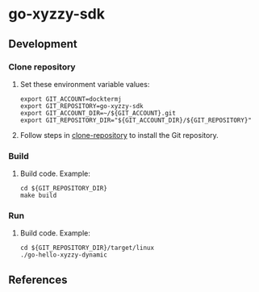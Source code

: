 # go-xyzzy-sdk

## Development

### Clone repository

1. Set these environment variable values:

    ```console
    export GIT_ACCOUNT=docktermj
    export GIT_REPOSITORY=go-xyzzy-sdk
    export GIT_ACCOUNT_DIR=~/${GIT_ACCOUNT}.git
    export GIT_REPOSITORY_DIR="${GIT_ACCOUNT_DIR}/${GIT_REPOSITORY}"
    ```

1. Follow steps in [clone-repository](https://github.com/docktermj/KnowledgeBase/blob/master/HowTo/clone-repository.md) to install the Git repository.

### Build

1. Build code.
   Example:

    ```console
    cd ${GIT_REPOSITORY_DIR}
    make build
    ```

### Run

1. Build code.
   Example:

    ```console
    cd ${GIT_REPOSITORY_DIR}/target/linux
    ./go-hello-xyzzy-dynamic
    ```

## References
